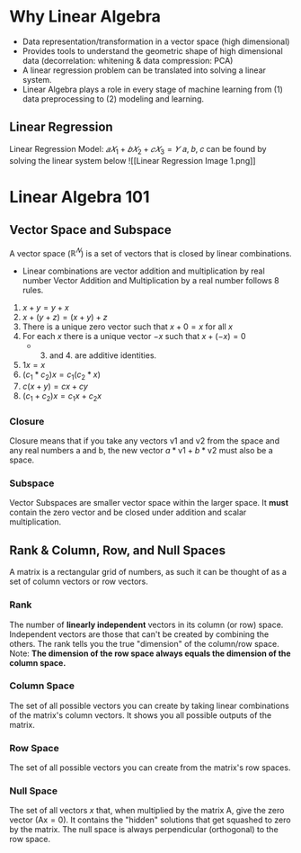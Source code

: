 # Why Linear Algebra
- Data representation/transformation in a vector space (high dimensional)  
- Provides tools to understand the geometric shape of high dimensional data (decorrelation: whitening & data compression: PCA)  
- A linear regression problem can be translated into solving a linear system.  
- Linear Algebra plays a role in every stage of machine learning from (1) data preprocessing to (2) modeling and learning.
## Linear Regression
Linear Regression Model: $𝑎𝑋_1 + 𝑏𝑋_2 + 𝑐𝑋_3 = 𝑌$
𝑎, 𝑏, 𝑐 can be found by solving the linear system below
![[Linear Regression Image 1.png]]
# Linear Algebra 101
## Vector Space and Subspace
A vector space ($ℝ^{𝑁}$) is a set of vectors that is closed by linear combinations.
- Linear combinations are vector addition and multiplication by real number
Vector Addition and Multiplication by a real number follows 8 rules.
1. $x+y=y+x$
2. $x+(y+z)=(x+y)+z$
3. There is a unique zero vector such that $x+0=x$ for all $x$
4. For each $x$ there is a unique vector $-x$ such that $x+(-x)=0$
	- 3. and 4. are additive identities.
5. $1x=x$
6. $(c_1*c_2)x=c_1(c_2*x)$
7. $c(x+y)=cx+cy$
8. $(c_1+c_2)x=c_1x+c_2x$
### Closure
Closure means that if you take any vectors v1 and v2 from the space and any real numbers a and b, the new vector $a*\text{v1}+b*\text{v2}$ must also be a space.
### Subspace
Vector Subspaces are smaller vector space within the larger space. It **must** contain the zero vector and be closed under addition and scalar multiplication.
## Rank & Column, Row, and Null Spaces
A matrix is a rectangular grid of numbers, as such it can be thought of as a set of column vectors or row vectors.
### Rank
The number of **linearly independent** vectors in its column (or row) space. Independent vectors are those that can't be created by combining the others. 
The rank tells you the true "dimension" of the column/row space. 
Note: **The dimension of the row space always equals the dimension of the column space.**
### Column Space
The set of all possible vectors you can create by taking linear combinations of the matrix's column vectors. It shows you all possible outputs of the matrix.
### Row Space
The set of all possible vectors you can create from the matrix's row spaces.
### Null Space
The set of all vectors $x$ that, when multiplied by the matrix $\text{A}$, give the zero vector ($\text{Ax} = 0$). It contains the "hidden" solutions that get squashed to zero by the matrix. The null space is always perpendicular (orthogonal) to the row space.
